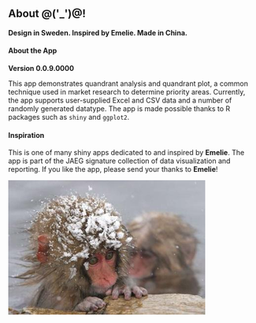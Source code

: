 ## About @('_')@!

**Design in Sweden. Inspired by Emelie. Made in China.**

#### About the App

**Version 0.0.9.0000**

This app demonstrates quandrant analysis and quandrant plot, a common technique used in market research to determine priority areas. Currently, the app supports user-supplied Excel and CSV data and a number of randomly generated datatype. The app is made possible thanks to R packages such as `shiny` and `ggplot2`.

#### Inspiration
This is one of many shiny apps dedicated to and inspired by **Emelie**. The app is part of the JAEG signature collection of data visualization and reporting. If you like the app, please send your thanks to **Emelie**!

![Gotta luv @('_')@!](www/SnowMonkey.jpg)
